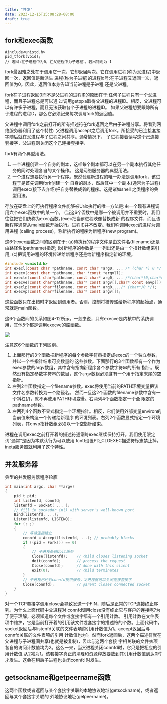 ```yaml
---
title: "并发"
date: 2023-12-15T15:08:28+08:00
draft: true
---
```


## fork和exec函数
```
#include<unistd.h>
pid_tfork(void);
// 返回:在子进程中为0，在父进程中为子进程1，若出错則为-1
```

fork最困难之处在于调用它一次，它却返回两次。它在调用进程(称为父进程)中返回一次，返回值是新派生
进程(称为子进程)的进程id号:在子进程又返回一次，返回值为0。因此，返回值本身告知当前进程是子进程
还是父进程。

fork在子进程返回0而不是父进程的进程ID的原因在于:任何子进程只有一个父进程，而且子进程总是可以通
过调用getppia取得父进程的进程ID。相反，父进程可以有许多子进程，而且无法获取各个子进程的进程ID。
如果父进程想要跟踪所有子进程的进程D，那么它必须记录每次调用fork的返回值。

父进程中调用fork之前打开的所有描述符在fork返回之后由子进程分享。将看到网络服务器利用了这个特性:
父进程调用accept之后调用fork。所接受的已连接套接字随后就在父进程与子进程之间共享。通常情况下，
子进程接着读写这个己连接套接字，父进程则关闭这个己连接套接字。

fork有两个典型用法。
1. 一个进程创建一个自身的副本，这样每个副本都可以在另一个副本执行其他任务的同时处理各自的某个操作。
这是网络服务器的典型用法。
2. 一个进程想要执行另一个程序。既然创建新进程的唯一办法是调用fork，该进程于是首先调用fork创建一个
自身的副本，然后其中一个副本(通常为子进程)调用exec(接下去介绍)把自身替换成新的程序。这是诸如shell
之类程序的典型用法。

存放在硬盘上的可执行程序文件能够被Unix执行的唯一方法是:由一个现有进程调用六个exec函数中的某一个。
(当这6个函数中是哪一个被调用并不重要时，我们往往把它们统称为exec函数。)exec把当前进程映像替换成新
的程序文件，而且该新程序通常从main函数开始执行。进程ID并不改变。我们称调用exec的进程为调用进程
(calling process)，称新执行的程序为新程序(new program)。

这6个exec函数之间的区别在于:
(a)待执行的程序文件是由文件名(filename)还是由路径名(pathname)指定;
(b)新程序的参数是一一列出还是由一个指针数组来引用;
(c)把调用进程的环境传递给新程序还是给新程序指定新的环境。

```c
#include <unistd.h>
int execl(const char *pathname, const char *arg0, ... /* (char *) 0 */ ); 
int execv(const char *pathname, char *const *argvll);
int execle(const char*pathname, const char* arg0, ... /*(char*)0,char*const envp[]*/);
int execve(const char*pathname, char* const argv[],char* const envp[]);
int.execlp(const char*filename, const char* arg0,.../* (char*)0 */);
int execvp(const char*filename, char* const argv[]);
```
这些函数只在出错时才返回到调用者。否则，控制将被传递给新程序的起始点，通常就是main函数。

这6个函数间的关系如图4-12所示。一般来说，只有execve是内核中的系统调用，其他5个都是调用execve的库函数。

![](https://raw.githubusercontent.com/lsill/gitLink/main/document/photo/note/unix/exec_six_func.jpg)

注意这6个函数的下列区别。
1. 上面那行的3个函数把新程序的每个参数字符串指定成exec的一个独立参数，并以一个空指针结束可变数量的
这些参数。下面那行的3个函数都有一个作为exec参数的argv数组，其中含有指向新程序各个参数字符串的所有
指针。既然没有指定参数字符串的数目，这个argv数组必须含有一个用于指定末尾的空指针。
2. 左列2个函数指定一个filename参数。exec将使用当前的PATH环境变量把该文件名参数转换为一个路径名。
然而一旦这2个函数的filename參数中含有一个斜杠(/)，就不再使用PATH环境变量。右两列4个函数指定一个全
限定的pathname参数。
3. 左两列4个函数不显式指定一个环境指针。相反，它们使用外部变量environ的当前值米构造一个传递给新程序
的环境列表。右列2个函数显式指定一个环境列表，其envp指针数组必须以一个空指针结束。

进程在调用exec之前打开着的描述符通常跨exec继续保持打开。我们使用限定词“通常”是因为本默认行为可以使用
fcnt1设置PD_CLOEXEC描述符标志禁止掉。ineta服务器就利用了这个特性。


## 并发服务器

典型的并发服务器程序轮廓
```c
int main(int argc, char **argv)
{
    pid_t pid;
    int listenfd, connfd;
    listenfd = Socket( ... );
    // fill in sockaddr_in() with server's well-known port
    Bind(listenfd, ...);
    Listen(listenfd, LISTENQ);
    for (; ;)
    {
        // 等待连接建立
        connfd = Accept(listenfd, ...); // probably blocks
        if ((pid = Fork()) == 0)
        {
            // 子进程处理doit服务
            Close(listenfd);    // child closes listening socket
            doit(connfd);       // process the request
            Close(connfd);      // done with this client
            exit(0);            // child terminates
        }
        // 子进程已经对connfd提供服务，父进程就可以关闭连接套接字
        Close(connfd);          // parent closes connected socket
    }
}
```

对一个TCP套接字调用close会导致发送一个FIN，随后是正常的TCP连接终止序列。为什么上面代码中父进程对
connfd调用close没有终止它与客户的连接呢?为了便于理解，必须知道每个文件或套接字都有一个引用计数。
引用计数在文件表项中维护，它是当前打开着的引用该文件或套接字的描述符的个数。上面代码中，
socket返回后与listenfd关联的文件表项的引用计数值为1。accept返回后与connfd关联的文件表项的引用
计数值也为1。然而fork返回后，这两个描述符就在父进程与子进程间共享(也就是被复制)，因此与这两个套接
字相关联的文件衣项各自的访问计数值均为2。这么一来，当父进程关闭connfd时，它只是把相应的引用计数值
从2减为1。该套接字真正的清理和资源释放要放到其引用计数值到达0时才发生。这会在稍后子进程也关闭connfd
时发生。

## getsockname和getpeername函数
这两个函数或者返回与某个套接字关联的本地协议地址(getsockname)，或者返回与某个套接字关联的
外地协议地址(getpeername)。















